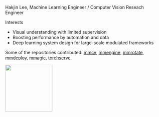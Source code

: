 Hakjin Lee, Machine Learning Engineer / Computer Vision Reseach Engineer

Interests
* Visual understanding with limited supervision
* Boosting performance by automation and data
* Deep learning system design for large-scale modulated frameworks

Some of the repositories contributed: [mmcv](https://github.com/open-mmlab/mmcv/commits?author=nijkah), [mmengine](https://github.com/open-mmlab/mmengine/commits?author=nijkah), [mmrotate](https://github.com/open-mmlab/mmrotate/pulls?q=is%3Apr+author%3Anijkah+), [mmdeploy](https://github.com/open-mmlab/mmdeploy/commits?author=nijkah), [mmagic](https://github.com/open-mmlab/mmagic/pulls?q=is%3Apr+nijkah), [torchserve](https://github.com/pytorch/serve/issues?q=author%3Anijkah+).

<img src="https://github-readme-stats.vercel.app/api?username=nijkah&show_icons=true&theme=tokyonight&layout=compact" height="150">



<!--
**nijkah/nijkah** is a ✨ _special_ ✨ repository because its `README.md` (this file) appears on your GitHub profile.

Here are some ideas to get you started:

- 🔭 I’m currently working on ...
- 🌱 I’m currently learning ...
- 👯 I’m looking to collaborate on ...
- 🤔 I’m looking for help with ...
- 💬 Ask me about ...
- 📫 How to reach me: ...
- 😄 Pronouns: ...
- ⚡ Fun fact: ...
-->
